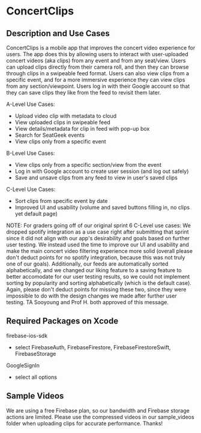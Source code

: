 # ConcertClips

## Description and Use Cases
ConcertClips is a mobile app that improves the concert video experience for users. The app does this by allowing users to interact with user-uploaded concert videos (aka clips) from any event and from any seat/view. Users can upload clips directly from their camera roll, and then they can browse through clips in a swipeable feed format. Users can also view clips from a specific event, and for a more immersive experience they can view clips from any section/viewpoint. Users log in with their Google account so that they can save clips they like from the feed to revisit them later. 

A-Level Use Cases:
- Upload video clip with metadata to cloud
- View uploaded clips in swipeable feed
- View details/metadata for clip in feed with pop-up box
- Search for SeatGeek events
- View clips only from a specific event

B-Level Use Cases:
- View clips only from a specific section/view from the event
- Log in with Google account to create user session (and log out safely)
- Save and unsave clips from any feed to view in user's saved clips

C-Level Use Cases:
- Sort clips from specific event by date
- Improved UI and usability (volume and saved buttons filling in, no clips yet default page)

NOTE:
For graders going off of our original sprint 6 C-Level use cases: We dropped spotify integration as a use case right after submitting that sprint since it did not align with our app's desirability and goals based on further user testing. We instead used the time to improve our UI and usability and make the main concert video filtering experience more solid (overall please don't deduct points for no spotify integration, because this was not truly one of our goals). Additionally, our feeds are automatically sorted alphabetically, and we changed our liking feature to a saving feature to better accomodate for our user testing results, so we could not implement sorting by popularity and sorting alphabetically (which is the default case). Again, please don't deduct points for missing these two, since they were impossible to do with the design changes we made after further user testing. TA Sooyoung and Prof H. both approved of this message.

## Required Packages on Xcode
firebase-ios-sdk
- select FirebaseAuth, FirebaseFirestore, FirebaseFirestoreSwift, FirebaseStorage

GoogleSignIn
- select all options

## Sample Videos
We are using a free Firebase plan, so our bandwidth and Firebase storage actions are limited. Please use the compressed videos in our sample_videos folder when uploading clips for accurate performance. Thanks!
